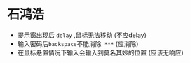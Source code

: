 # 石鸿浩

* 提示窗出现后 `delay` ,鼠标无法移动                                   (不应delay)  
* 输入密码后`backspace`不能消除` ***`                                  (应消除)
* 在鼠标悬置情况下输入会输入到莫名其妙的位置               (应该无响应)